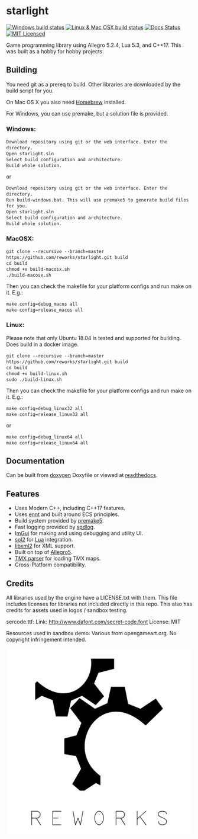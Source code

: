 # starlight

[![Windows build status](https://ci.appveyor.com/api/projects/status/ac0ec6gtxl7776y5?svg=true)](https://ci.appveyor.com/project/reworks/starlight)
[![Linux & Mac OSX build status](https://travis-ci.org/reworks/starlight.svg?branch=master)](https://travis-ci.org/reworks/starlight)
[![Docs Status](https://readthedocs.org/projects/starlight/badge/?version=latest)](https://starlight.readthedocs.io/en/latest/?badge=latest)
[![MIT Licensed](https://img.shields.io/badge/license-apache-blue.svg)](./LICENSE.txt)

Game programming library using Allegro 5.2.4, Lua 5.3, and C++17. This was built as a hobby for hobby projects.

## Building
You need git as a prereq to build. Other libraries are downloaded by the build script for you.

On Mac OS X you also need [Homebrew](https://brew.sh/) installed.

For Windows, you can use premake, but a solution file is provided.

### Windows:
```
Download repository using git or the web interface. Enter the directory.
Open starlight.sln
Select build configuration and architecture.
Build whole solution.
```

or

```
Download repository using git or the web interface. Enter the directory.
Run build-windows.bat. This will use premake5 to generate build files for you.
Open starlight.sln
Select build configuration and architecture.
Build whole solution.
```


### MacOSX:
```
git clone --recursive --branch=master https://github.com/reworks/starlight.git build
cd build
chmod +x build-macosx.sh
./build-macosx.sh
```

Then you can check the makefile for your platform configs and run make on it. E.g.:

```
make config=debug_macos all
make config=release_macos all
```


### Linux:
Please note that only Ubuntu 18.04 is tested and supported for building. Does build in a docker image.

```
git clone --recursive --branch=master https://github.com/reworks/starlight.git build
cd build
chmod +x build-linux.sh
sudo ./build-linux.sh
```

Then you can check the makefile for your platform configs and run make on it. E.g.:

```
make config=debug_linux32 all
make config=release_linux32 all
```

or

```
make config=debug_linux64 all
make config=release_linux64 all
```


## Documentation
Can be built from [doxygen](https://github.com/reworks/starlight/tree/master/docs) Doxyfile or viewed at [readthedocs](https://starlight.readthedocs.io/en/latest/).


## Features
- Uses Modern C++, including C++17 features.
- Uses [ennt](https://github.com/skypjack/entt) and built around ECS principles.
- Build system provided by [premake5](https://premake.github.io/download.html).
- Fast logging provided by [spdlog](https://github.com/gabime/spdlog).
- I[mGui](https://github.com/ocornut/imgui) for making and using debugging and utility UI.
- [sol2](https://github.com/ThePhD/sol2) for [Lua](https://www.lua.org/) integration.
- [libxml2](http://xmlsoft.org/downloads.html) for XML support.
- Built on top of [Allegro5](https://liballeg.org/).
- [TMX parser](https://github.com/baylej/tmx) for loading TMX maps.
- Cross-Platform compatibility.

## Credits

All libraries used by the engine have a LICENSE.txt with them. This file includes licenses for libraries not included directly in this repo.
This also has credits for assets used in logos / sandbox testing.

sercode.ttf:
	Link: http://www.dafont.com/secret-code.font
	License: MIT


Resources used in sandbox demo:
Various from opengameart.org. No copyright infringement intended.

![starlight](logo.png?raw=true "starlight")